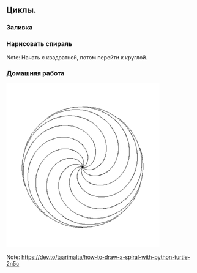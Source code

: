## Циклы.



### Заливка



### Нарисовать спираль

Note:
Начать с квадратной, потом перейти к круглой.



### Домашняя работа

<img src="./assets/spiral.png" alt="drawing" width="400"/>


Note:
https://dev.to/taarimalta/how-to-draw-a-spiral-with-python-turtle-2n5c

